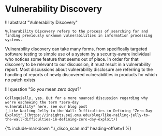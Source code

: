 # Vulnerability Discovery

!!! abstract "Vulnerability Discovery"

    Vulnerability Discovery refers to the process of searching for and
    finding previously unknown vulnerabilities in information processing systems.

Vulnerability discovery can take many forms, from specifically targeted
software testing to simple use of a system by a security-aware
individual who notices some feature that seems out of place. In order
for that discovery to be relevant to our discussion, it must result in a
vulnerability report. Most discussions about vulnerability disclosure
are referring to the handling of reports of newly discovered
vulnerabilities in products for which no patch exists

!!! question "So you mean *zero days*?"

    Colloquially, yes. But for a more nuanced discussion regarding why we're eschewing the term *zero-day
    vulnerability* here, see our blog post 
    [_Like Nailing Jelly to the Wall: Difficulties in Defining "Zero-Day Exploit"_](https://insights.sei.cmu.edu/blog/like-nailing-jelly-to-the-wall-difficulties-in-defining-zero-day-exploit/)

{% include-markdown "./_disco_scan.md" heading-offset=1 %}
